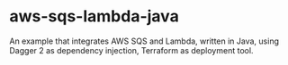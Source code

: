 # aws-sqs-lambda-java
An example that integrates AWS SQS and Lambda, written in Java, using Dagger 2 as dependency injection, Terraform as deployment tool.
